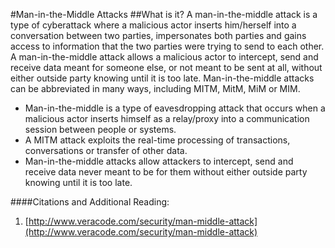 #Man-in-the-Middle Attacks
##What is it?
A man-in-the-middle attack is a type of cyberattack where a malicious actor inserts him/herself into a conversation between two parties, impersonates both parties and gains access to information that the two parties were trying to send to each other. A man-in-the-middle attack allows a malicious actor to intercept, send and receive data meant for someone else, or not meant to be sent at all, without either outside party knowing until it is too late. Man-in-the-middle attacks can be abbreviated in many ways, including MITM, MitM, MiM or MIM.

* Man-in-the-middle is a type of eavesdropping attack that occurs when a malicious actor inserts himself as a relay/proxy into a communication session between people or systems.
* A MITM attack exploits the real-time processing of transactions, conversations or transfer of other data.
* Man-in-the-middle attacks allow attackers to intercept, send and receive data never meant to be for them without either outside party knowing until it is too late.


####Citations and Additional Reading:
1. [http://www.veracode.com/security/man-middle-attack](http://www.veracode.com/security/man-middle-attack)
